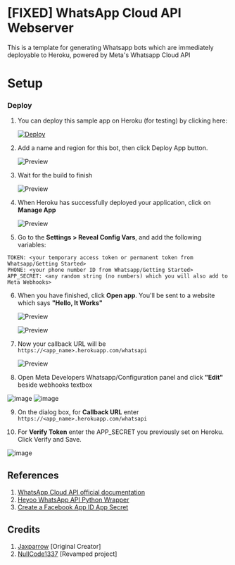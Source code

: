 # [FIXED] WhatsApp Cloud API Webserver

This is a template for generating Whatsapp bots which are immediately deployable to Heroku, powered by Meta's Whatsapp Cloud API

# Setup

### Deploy 

1. You can deploy this sample app on Heroku (for testing) by clicking here:

    
    [![Deploy](https://www.herokucdn.com/deploy/button.svg)](https://heroku.com/deploy?template=https://github.com/NullCode1337/PyWhatsapp)


2. Add a name and region for this bot, then click Deploy App button.

    ![Preview](Images/Heroku1.png)


3. Wait for the build to finish

    ![Preview](Images/Heroku2.png)

4. When Heroku has successfully deployed your application, click on **Manage App**

    ![Preview](Images/Heroku3.png)

5. Go to the **Settings > Reveal Config Vars**, and add the following variables:
```text
TOKEN: <your temporary access token or permanent token from Whatsapp/Getting Started>
PHONE: <your phone number ID from Whatsapp/Getting Started>
APP_SECRET: <any random string (no numbers) which you will also add to Meta Webhooks>
```
6. When you have finished, click **Open app**. You'll be sent to a website which says **"Hello, It Works"**

    ![Preview](Images/Heroku7.png)

    ![Preview](Images/Heroku8.png)

7. Now your callback URL will be `https://<app_name>.herokuapp.com/whatsapi`

    ![Preview](Images/Heroku9.png)

8. Open Meta Developers Whatsapp/Configuration panel and click **"Edit"** beside webhooks textbox

![image](https://user-images.githubusercontent.com/70959549/190577740-509bee34-9645-44b7-9042-1a3c12e875d5.png)
![image](https://user-images.githubusercontent.com/70959549/190577966-047e74bc-78c0-488f-b237-bb3ad0f66f9e.png)

9. On the dialog box, for **Callback URL** enter `https://<app_name>.herokuapp.com/whatsapi`

10. For **Verify Token** enter the APP_SECRET you previously set on Heroku. Click Verify and Save.

![image](https://user-images.githubusercontent.com/70959549/190578355-719246d5-e3d6-4f80-a422-3788cc418f72.png)

## References 
1. [WhatsApp Cloud API official documentation](https://developers.facebook.com/docs/whatsapp/cloud-api/)
2. [Heyoo WhatsApp API Python Wrapper](https://github.com/Neurotech-HQ/heyoo)
3. [Create a Facebook App ID App Secret](https://support.appmachine.com/support/solutions/articles/80000978442)

## Credits
1. [Jaxparrow](https://github.com/JAXPARROW/)      [Original Creator]
2. [NullCode1337](https://github.com/NullCode1337) [Revamped project]
